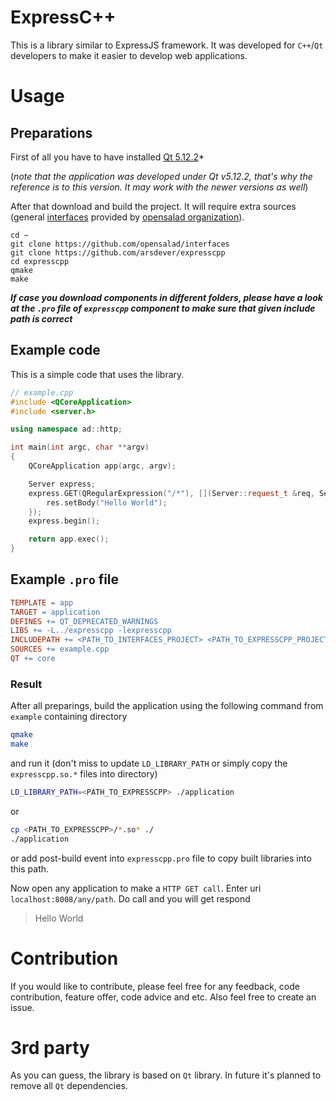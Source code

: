 # ExpressC++

This is a library similar to ExpressJS framework. It was developed for
`C++`/`Qt` developers to make it easier to develop web applications.

# Usage

## Preparations

First of all you have to have installed [Qt 5.12.2](http://download.qt.io/official_releases/qt/5.12/5.12.2/)*

(*note that the application was developed under Qt v5.12.2, that's why the reference is to this version. It may work with the newer versions as well*)

After that download and build the project. It will require extra sources (general [interfaces](https://github.com/opensalad/interfaces) provided by [opensalad organization](https://github.com/opensalad)).
```
cd ~
git clone https://github.com/opensalad/interfaces
git clone https://github.com/arsdever/expresscpp
cd expresscpp
qmake
make
```

*__If case you download components in different folders, please have a look at the `.pro` file of `expresscpp` component to make sure that given include path is correct__*

## Example code

This is a simple code that uses the library.

``` c++
// example.cpp
#include <QCoreApplication>
#include <server.h>

using namespace ad::http;

int main(int argc, char **argv)
{
    QCoreApplication app(argc, argv);

    Server express;
    express.GET(QRegularExpression("/*"), [](Server::request_t &req, Server::response_t &res) {
        res.setBody("Hello World");
    });
    express.begin();

    return app.exec();
}
```

## Example `.pro` file

``` makefile
TEMPLATE = app
TARGET = application
DEFINES += QT_DEPRECATED_WARNINGS
LIBS += -L../expresscpp -lexpresscpp
INCLUDEPATH += <PATH_TO_INTERFACES_PROJECT> <PATH_TO_EXPRESSCPP_PROJECT>
SOURCES += example.cpp
QT += core
```

### Result

After all preparings, build the application using the following command from `example` containing directory
``` bash
qmake
make
```
and run it (don't miss to update `LD_LIBRARY_PATH` or simply copy the `expresscpp.so.*` files into directory)
``` bash
LD_LIBRARY_PATH=<PATH_TO_EXPRESSCPP> ./application
```
or
``` bash
cp <PATH_TO_EXPRESSCPP>/*.so* ./
./application
```
or add post-build event into `expresscpp.pro` file to copy built libraries into this path.

Now open any application to make a `HTTP GET call`. Enter uri `localhost:8008/any/path`. Do call and you will get respond
> Hello World

# Contribution

If you would like to contribute, please feel free for any feedback, code contribution, feature offer, code advice and etc. Also feel free to create an issue.

# 3rd party

As you can guess, the library is based on `Qt` library. In future it's planned to remove all `Qt` dependencies.
